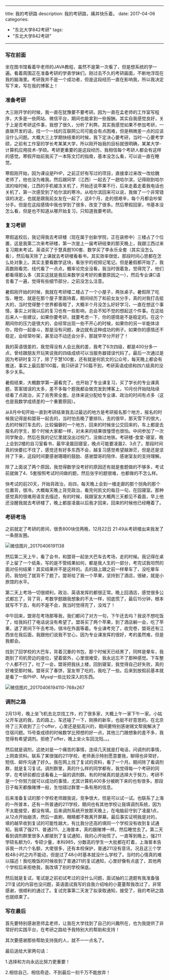 
---
title: 我的考研路
description: 我的考研路，痛并快乐着。
date: 2017-04-06
categories:
  - "东北大学842考研"
tags:
  - "东北大学842考研"

---

### 写在前面
坐在图书馆看着毕老师的JAVA教程，虽然不是第一次看了，但是想系统的学一遍。看着周围正在准备考研的学弟学妹们，刚过去不久的考研画面，不断地浮现在我的脑海里。考研我并不是一个成功者，但是这段经历一直在影响我，所以我决定写下来，写在我的博客上！

<!--more-->

### 准备考研
大三刚开学的时候，我一直在犹豫要不要考研。因为一直在孟老师的工作室写程序，大多是一些网站、微信平台，期间也能拿到一些报酬。其实自我感觉良好，关于上是否考研这件事，我想了很久，分析了利弊。其实我感觉如果不参加考研，一直做开发的话，找一个一线的互联网公司可能会有点困难，但是稍微差一点的应该没什么问题。大概大三上学期快结束的时候，我下定决心要考研，当时一心要考学硕，之前有工作室的学长考某某大学，所以刚开始我的目标就很明确，某某大学-计算机应用技术-学硕。考研更重要的是这段经历，我相信每个考研人都会有这样的感觉。寒假开始前我买了一本陈文灯的指南，基本没怎么看，可以说一直在睡觉。

寒假刚开始，因为课设是PHP，之前正好有写过的项目，直接拿过来改一改给魏老师了，他也没为难我。然后跟同学（江西）一起去了一趟哈尔滨，记得刚到哈尔滨的啥时候，江西的手机被冻关机了，开始还说苹果不行，后来走着走着我电话也关机了，第一次感受到了哈尔滨的寒冷。从哈尔滨回来可以说，我做了一个非常错误的决定，也就是跟我前女友在一起了，这8个月，走的很艰辛，每个月都会吵架分手。但是在这段感情中我也学到了很多，改变了很多。然后寒假回家，书基本没怎么看，但是也不知道从哪开始复习，只知道我要考研。

### 复习考研
寒假返校后，我记得我去考研楼（现在属于创新学院，正在装修中）三楼占了个位置，这是我第二次来考研楼，第一次是上一届考研结束的那天晚上，我跟江西过来复习期末考试。英语买了于慧真题100套、数学买了李永乐全套（其实没怎么看），然后每天除了上课就去考研楼看看书，其实效率很低，那段时间心思都在怎么处对象上。其实主要看数学这块，看张宇的视频记笔记。但是暑假都开始了，我高数刚看完、线代看了一点点，概率论完全没看，我当时很着急，觉得完了，他们都看得那么多（其实这就是我后来数学没考好的重要原因之一），然后专业课C语言看了一遍，觉得有些细节部分，之前没怎么注意。

暑假刚开始的时候，我就在考研楼二楼占了一个小屋子，两张桌子。暑假除了吃饭、睡觉、就是在那个屋子里面待着，期间经历了和前女友分手，真的对我打击挺大的，当时觉得整个世界都昏暗了，大概半个月没怎么好好学习，一直在想这个事情，事实上对我以后的复习也有一些影响，总会不知不觉的想起这个件事。在这给后来人一些建议，如果你要考研，就要考虑一下，你的感情是不是稳定的。在这个期间你的压力是很大的，会经常出现一些不开心的时候，如果你的另一半能体谅你，陪你一起奋斗，那是没有问题，身边就有这种成功的例子。如果你的感情还不稳定，会经常吵架，甚至动不动还会分手，那就早早分开好了！

我的英语很差的，我觉得没有人会比我的差，我考了6次四级，都是400分多一点，曾经跟朋友开玩笑说我的四级成绩可以当服务器错误代码了。最后一次通过是因为考研时复习了，除了于慧100套，还有就是何凯文的公众号，每天晚上都会有推送，事实上最后那100篇，我只研读了50篇不到，考研英语成绩和四六级真的没多少关系。

暑假结束，大概数学第一遍看完了。也开始了专业课复习，买了学长的专业课真题，答案错误的太多，差不多每个题我都会做完发到博客上，10月份开始陆陆续续看了点政治，买了肖秀荣全套。总体来说分配给专业课、政治的时间有点多（这也是我数学成绩差的一个重要原因）。

从8月中旬开始一直到考研结束我去过最远的地方是考研报名那个地方，报名的时候我记得是和盟哥一起去的，当时怕去晚了要排队，去的很早，那天雪下的很大，去的时候打车去的，比较偏僻的一个地方，回来的时候坐公交回来的，车上都是去报名的学生，那个时候大家都一样，对未来的结果很憧憬也很怕。中间参加了一次同学聚会，然后在我的记忆里就没出过校门，没做过地铁。考研楼-食堂-寝室，晚上会到2楼的自习室看书，最早凌晨回寝室，晚点可能要凌晨2、3点了。那段时间真的快要扛不住了，感觉还有好多东西不会，越复习感觉希望越渺茫，但是还是坚持了下来，这段时间要感谢珊珊的鼓励、感谢盟哥的陪伴、感谢室友的支持理解。

除了上面说了两个原因，我觉得数学没考好的原因还有就是套题做的不够多，考试前就做了4、5套按照考试时间做的题，然后张宇的题很难，也都做的不怎么样。

快考试的前20天，开始背政治，肖四，每天晚上会到一楼走廊的那个拐角的那个位置背，很冷。大概每天晚上背完政治，看完何凯文的每日一句，在回寝室。那种感觉真的很难用语言去描述，有的时候，我跟室友大概两三天都见不着面，早上他还没醒我就去考研楼了，晚上都是凌晨以后我才回来，回来的时候他已经睡着了。

### 考研考场
之前就定了考研的房间，很贵800块住两晚，12月22日 21:49从考研楼出来我发了一条朋友圈。

![微信图片_20170406191138](/img/微信图片_20170406191138.jpg)

然后第二天上午，看了会书，和盟哥一起坐大巴车去考场，走的时候。我记得在桌子上留了一个纸条，写的是不管结果如何，都是我人生的一部分，考完试我坦然的面对任何结果！其实结果并不是这样的。去的路上跟之前一样晕车了，没吃晕车药，我怕吃了就背不了题了。盟哥给了我一个苹果，坚持到了酒店，很破，就是小旅馆的水平。

第二天上考场一切很顺利，政治、英语发挥的都很正常。晚上回酒店，感觉很多公式都忘了，背了背，考数学题跟我想象的不太一样，彻底慌了，最后15分钟，根本就写不下去，有的不是不会，我当时觉得完了，没戏了！

中午回来，盟哥在考场那等我，我们都问了对方一句，下午还去吗？我说不想吃饭了，给我妈打了电话说没有希望了。盟哥买了两个苹果，到了酒店躺一会，吃了苹果，退了房间下午去考场，很冷在外面等着。专业课考完了，收完卷，盟哥还有江西坐在我后面，我跟他们说我不甘心，因为专业课发挥的很好，考的虽然难，但是我都会。

找到了回学校的大巴车，背着沉重的书包，那个时候天已经黑了，同样是晕车，我跑到了司机旁边的座位，望着窗外，心里很难受，我永远忘不了那种感觉。下车整个人都不行了，吐了一会，盟哥把我扶上楼，回到寝室，我觉得自己好失败，真的好难受那时候。盟哥买了春饼，室友带了吃的，我吃了一些。后来到放假前基本就是看了一些PHP、Mysql一些比较深入的东西。


![微信图片_20170406194110-768x267](/img/微信图片_20170406194110-768x267.png)

### 调剂之路
2月13号，晚上坐飞机去北京找工作，约了很多家，大概上午一家下午一家。小姑父开车送的我，去的路上，车还碰了一下，刚换的新车，也挺不好意思的。在北京待了三天收到了三个offer，心里还是挺高兴的，期间要特别感谢锡文帮我解决了住宿问题。15号查成绩的时候数学比预想的好一点，其他三门跟想象的差不多，我觉得有希望调剂。拒绝了offer，晚上坐火车回沈阳。。。

然后就是调剂，这绝对是一个痛苦的事情，连续几天就是打电话，问调剂的事情，上网查资料。联系了某很强的211学校，老师表示特别愿意要我，聊得也非常好，短信、邮件沟通了好久。我在网上找了复试的资料，看了一个月。期间除了看调剂群，就是复习复试。调剂群里，真的什么样的同学都有，我觉得每一个考研的同学，在考研前都应该看看上一届的调剂群。有的时候真的是选择大于努力，考研不是一个你努力就可以成功的事情，尤其计算机400多分被刷下来的也有很多。那段日子每天都像赌博一般，生怕错过群里一条有用的信息。

后来准备复试的那个学校老师跟我说，竞争很大，但是可以试一试。也联系了上海的一所普本，还有一所普通的211学校，期间也有其他学校让我填调剂系统，因为不太能接受，都没有填。后来调剂系统开放那天晚上，在电脑前守到了凌晨1点，从12点开始崩溃，然后一直刷，眼睛都不敢离开屏幕。最后事实证明我是对的，填的越早收到复试的可能性越大，有比我分还高的填同一个学校没有收到复试通知。我填了强211、普通211、上海普本，真的跟赌博一样。然后睡觉去了。第二天看到调剂群里很多人都接到了复试通知，我的心开始慌了。一直等到晚上，强211学硕名额为0，专硕少量，本科985，分数高的学生一大批都在盯着，上海普本告诉我一共六个名额，大佬很多，还有本校保护，普通211没有音讯，况且这三个学校48小时之内不能动，但是过了48小时基本就没什么学校了。当时的心情真的难以描述！我吃晚饭的时候收到了普通211的复试通知，心里好像有点底了，其他两个学校后来拒绝我，我改填了别的学校保底。

然后就是复试，笔试是之前初试考过的没什么问题，面试抽的三道题有我准备强211复试的内容也没问题，英语面试我写的自我介绍啥的小蔓蔓帮我改过了，非常感谢，很顺利的通过了。复试完事第二天发了拟录取通知，接受了，我的考研之路也就结束了。

### 写在最后
首先要特别感谢恩师孟老师，让我在大学找到了自己的兴趣所在，也为我提供了非常好的实践平台，在考研之路给予我特别大的帮助和支持！

其次要感谢那些帮助支持我的人，就不一一点名了。

最后送给大家两句话：

1.选择和方向永远比努力更重要！

2.相信自己、相信奇迹、不到最后一刻千万不能放弃！

